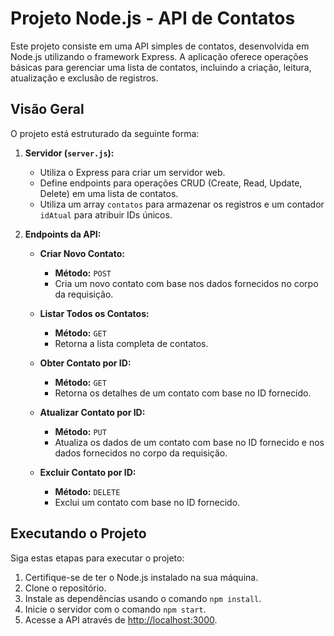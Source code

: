 # Projeto Node.js - API de Contatos

Este projeto consiste em uma API simples de contatos, desenvolvida em Node.js utilizando o framework Express. A aplicação oferece operações básicas para gerenciar uma lista de contatos, incluindo a criação, leitura, atualização e exclusão de registros.

## Visão Geral

O projeto está estruturado da seguinte forma:

1. **Servidor (`server.js`):**
    - Utiliza o Express para criar um servidor web.
    - Define endpoints para operações CRUD (Create, Read, Update, Delete) em uma lista de contatos.
    - Utiliza um array `contatos` para armazenar os registros e um contador `idAtual` para atribuir IDs únicos.

2. **Endpoints da API:**
     - **Criar Novo Contato:**
        - **Método:** `POST`
        - Cria um novo contato com base nos dados fornecidos no corpo da requisição.

   - **Listar Todos os Contatos:**
      - **Método:** `GET`
      - Retorna a lista completa de contatos.

    - **Obter Contato por ID:**
        - **Método:** `GET`
        - Retorna os detalhes de um contato com base no ID fornecido.

    - **Atualizar Contato por ID:**
        - **Método:** `PUT`
        - Atualiza os dados de um contato com base no ID fornecido e nos dados fornecidos no corpo da requisição.

    - **Excluir Contato por ID:**
        - **Método:** `DELETE`
        - Exclui um contato com base no ID fornecido.

## Executando o Projeto

Siga estas etapas para executar o projeto:

1. Certifique-se de ter o Node.js instalado na sua máquina.
2. Clone o repositório.
3. Instale as dependências usando o comando `npm install`.
4. Inicie o servidor com o comando `npm start`.
5. Acesse a API através de [http://localhost:3000](http://localhost:3000).
